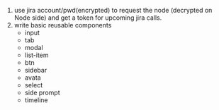 1. use jira account/pwd(encrypted) to request the node (decrypted on Node side) and get a token for upcoming jira calls.
2. write basic reusable components
    - input
    - tab
    - modal
    - list-item
    - btn
    - sidebar
    - avata
    - select
    - side prompt
    - timeline